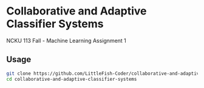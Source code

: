 # Collaborative and Adaptive Classifier Systems

NCKU 113 Fall - Machine Learning Assignment 1

## Usage

```bash
git clone https://github.com/LittleFish-Coder/collaborative-and-adaptive-classifier-systems.git
cd collaborative-and-adaptive-classifier-systems
```